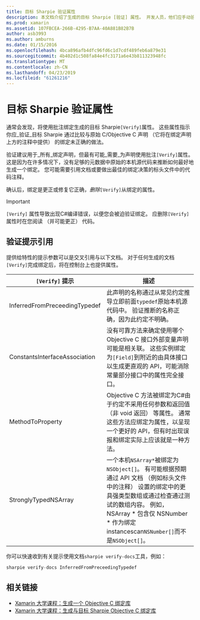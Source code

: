 ```yaml
---
title: 目标 Sharpie 验证属性
description: 本文档介绍了生成的目标 Sharpie [验证] 属性。 开发人员，他们应手动验证目标 Sharpie 输出到突出显示 [验证] 属性。
ms.prod: xamarin
ms.assetid: 107FBCEA-266B-4295-B7AA-40A881B82B7B
author: asb3993
ms.author: amburns
ms.date: 01/15/2016
ms.openlocfilehash: 4bca896afb4dfc96fd6c1d7cdf489feb6a879e31
ms.sourcegitcommit: 4b402d1c508fa84e4fc3171a6e43b811323948fc
ms.translationtype: MT
ms.contentlocale: zh-CN
ms.lasthandoff: 04/23/2019
ms.locfileid: "61261216"
---
```

# <a name="objective-sharpie-verify-attributes"></a>目标 Sharpie 验证属性

通常会发现，将使用批注绑定生成的目标 Sharpie`[Verify]`属性。 这些属性指示你应_验证_目标 Sharpie 通过比较与原始 C/Objective C 声明 （它将在绑定声明上方的注释中提供） 的绑定未正确的做法。

验证建议用于_所有_绑定声明，但最有可能_需要_为声明使用批注`[Verify]`属性。 这是因为在许多情况下，没有足够的元数据中原始的本机源代码来推断如何最好地生成一个绑定。 您可能需要引用文档或要做出最佳的绑定决策的标头文件中的代码注释。

确认后，绑定是更正或修复它正确，_删除_`[Verify]`从绑定的属性。

> [!IMPORTANT]
> `[Verify]` 属性导致出现C#编译错误，以便您会被迫验证绑定。 应删除`[Verify]`属性时在您阅读 （并可能更正） 代码。

## <a name="verify-hints-reference"></a>验证提示引用

提供给特性的提示参数可以是交叉引用与以下文档。 对于任何生成的文档`[Verify]`完成绑定后，将在控制台上也提供属性。

|`[Verify]` 提示|描述|
|---|---|
|InferredFromPreceedingTypedef|此声明的名称通过从常见约定推导立即前面`typedef`原始本机源代码中。 验证推断的名称正确，因为此约定不明确。|
|ConstantsInterfaceAssociation|没有可靠方法来确定使用哪个 Objective C 接口外部变量声明可能是相关联。 这些实例绑定为`[Field]`到附近的由具体接口以生成更直观的 API，可能消除常量部分接口中的属性完全接口。|
|MethodToProperty|Objective C 方法被绑定为C#由于约定不采用任何参数和返回值 （非 void 返回） 等属性。 通常这些方法应绑定为属性，以呈现一个更好的 API，但有时出现误报和绑定实际上应该就是一种方法。|
|StronglyTypedNSArray|一个本机`NSArray*`被绑定为`NSObject[]`。 有可能根据预期通过 API 文档 （例如标头文件中的注释） 设置的绑定中的更具强类型数组或通过检查通过测试的数组内容。 例如，NSArray * 包含仅 NSNumber * 作为绑定 instancescan`NSNumber[]`而不是`NSObject[]`。|

你可以快速收到有关提示使用文档`sharpie verify-docs`工具，例如：

```csharp
sharpie verify-docs InferredFromPreceedingTypedef
```

## <a name="related-links"></a>相关链接

- [Xamarin 大学课程：生成一个 Objective C 绑定库](https://university.xamarin.com/classes/track/all#building-an-objective-c-bindings-library)
- [Xamarin 大学课程：生成与目标 Sharpie Objective C 绑定库](https://university.xamarin.com/classes/track/all#build-an-objective-c-bindings-library-with-objective-sharpie)
